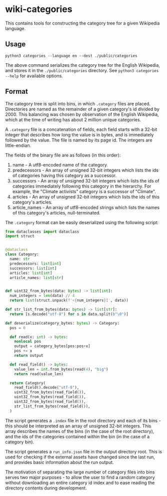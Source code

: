 # wiki-categories

This contains tools for constructing the category tree for a
given Wikipedia language.

## Usage

```shell
python3 categories --language en --dest ./public/categories
```

The above command serializes the category tree for the
English Wikipedia, and stores it in the `./public/categories`
directory. See `python3 categories --help` for available
options.

## Format

The category tree is split into bins, in which `.category`
files are placed. Directories are named as the remainder of
a given category's id divided by 2000. This balancing was
chosen by observation of the English Wikipedia, which at the
time of writing has about 2 million unique categories.

A `.category` file is a concatenation of fields, each field starts
with a 32-bit integer that describes how long the value is in bytes,
and is immediately followed by the value. The file is named by its page
id. The integers are little-endian.

The fields of the binary file are as follows (in this order):

1. name - A utf8-encoded name of the category.
2. predecessors - An array of unsigned 32-bit integers which lists the ids of categories having this category
   as a successor.
3. successors - An array of unsigned 32-bit integers which lists the ids of categories immediately following this
   category in the hierarchy. For example, the "Climate activists" category is a successor of "Climate".
4. articles - An array of unsigned 32-bit integers which lists the ids of this category's articles.
5. article_names - An array of utf8-encoded strings which lists the names of this category's articles, null-terminated.

The `.category` format can be easily deserialized using the following script:

```py
from dataclasses import dataclass
import struct


@dataclass
class Category:
  name: str
  predecessors: list[int]
  successors: list[int]
  articles: list[int]
  article_names: list[str]


def uint32_from_bytes(data: bytes) -> list[int]:
  num_integers = len(data) // 4
  return list(struct.unpack(f'<{num_integers}I', data))

def str_list_from_bytes(data: bytes) -> list[str]:
  return [s.decode("utf-8") for s in data.split(b"\0")]

def deserialize(category_bytes: bytes) -> Category:
  pos = 0

  def read(x: int) -> bytes:
    nonlocal pos
    output = category_bytes[pos:pos+x]
    pos += x
    return output

  def read_field() -> bytes:
    value_len = int.from_bytes(read(4), "big")
    return read(value_len)

  return Category(
    read_field().decode("utf-8"),
    uint32_from_bytes(read_field()),
    uint32_from_bytes(read_field()),
    uint32_from_bytes(read_field()),
    str_list_from_bytes(read_field()),
  )
```

The script generates a `.index` file in the root directory and
each of its bins - this should be interpreted as an array
of unsigned 32-bit integers. This array describes the names of
the bins (in the case of the root directory), and the ids of
the categories contained within the bin (in the case of a
category bin).

The script generates a `run_info.json` file in the output directory root.
This is used for checking if the external assets have changed
since the last run, and provides basic information about the
run output.

The motivation of separating the large number of category
files into bins serves two major purposes - to allow the user
to find a random category without downloading an entire
category id index and to ease reading the directory
contents during development.
